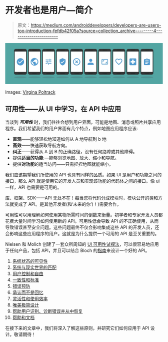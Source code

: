 # 开发者也是用户—简介

> 原文：<https://medium.com/androiddevelopers/developers-are-users-too-introduction-fefdb42f05a?source=collection_archive---------4----------------------->

![](img/ae2104eef4f71fbc58c71419f7249fa1.png)

Images: [Virgina Poltrack](https://twitter.com/VPoltrack)

## 可用性——从 UI 中学习，在 API 中应用

当谈到 ***可用性*** 时，我们往往会想到用户界面，可能是地图、消息或照片共享应用程序。我们希望我们的用户界面有几个特点，例如地图应用程序应该:

*   **直观**——能够轻松地知道如何从 A 地导航到 b 地
*   **高效**——快速获取导航方向。
*   **纠正**——获得从 A 到 B 的正确路径，没有任何路障或其他障碍。
*   提供**适当的功能** —能够浏览地图、放大、缩小和导航。
*   提供**对功能**的适当访问——只需捏捏地图就能缩小。

我们应该期望我们所使用的 API 也具有同样的品质。如果 UI 是用户和功能之间的接口，那么 API 就是使用它的开发人员和实现该功能的代码体之间的接口。像 ui 一样，API 也需要是可用的。

库、框架、SDK——API 无处不在！每当您将代码分成模块时，模块公开的类和方法就变成了 API。是其他开发者(和‘未来的你’)！)需要合作。

可用性可以用理解如何使用某物所需时间的倒数来衡量。初学者和专家开发人员都花费大量时间学习如何使用新的 API。可用性低会导致 API 的不正确使用，从而导致错误甚至安全问题。这些问题最终不仅会影响集成这些 API 的开发人员，还会影响这些应用程序的用户。这就是为什么提供一个可用的 API 是至关重要的。

Nielsen 和 Molich 创建了一套众所周知的 [UI 可用性试探法](https://www.nngroup.com/articles/ten-usability-heuristics/)，可以很容易地应用于任何产品，包括 API，并且可以结合 Bloch 的[指南](https://dl.acm.org/citation.cfm?id=1176622)来设计一个好的 API。

1.  [系统状态的可见性](/google-developers/developers-are-users-too-part-1-c753483a50dc#a062)
2.  [系统与现实世界的匹配](/google-developers/developers-are-users-too-part-1-c753483a50dc#fd9a)
3.  [用户控制和自由](/google-developers/developers-are-users-too-part-1-c753483a50dc#52bc)
4.  [一致性和标准](/google-developers/developers-are-users-too-part-1-c753483a50dc#7d0b)
5.  [错误预防](/google-developers/developers-are-users-too-part-1-c753483a50dc#6f9b)
6.  [承认而不是回忆](/google-developers/developers-are-users-too-part-2-96e03fe17535#b705)
7.  [灵活性和使用效率](/google-developers/developers-are-users-too-part-2-96e03fe17535#0709)
8.  [唯美极简设计](/google-developers/developers-are-users-too-part-2-96e03fe17535#3033)
9.  [帮助用户识别、诊断错误并从中恢复](/google-developers/developers-are-users-too-part-2-96e03fe17535#d40e)
10.  [帮助和文档](/google-developers/developers-are-users-too-part-2-96e03fe17535#e86b)

在接下来的文章中，我们将深入了解这些原则，并研究它们如何应用于 API 设计。敬请期待！